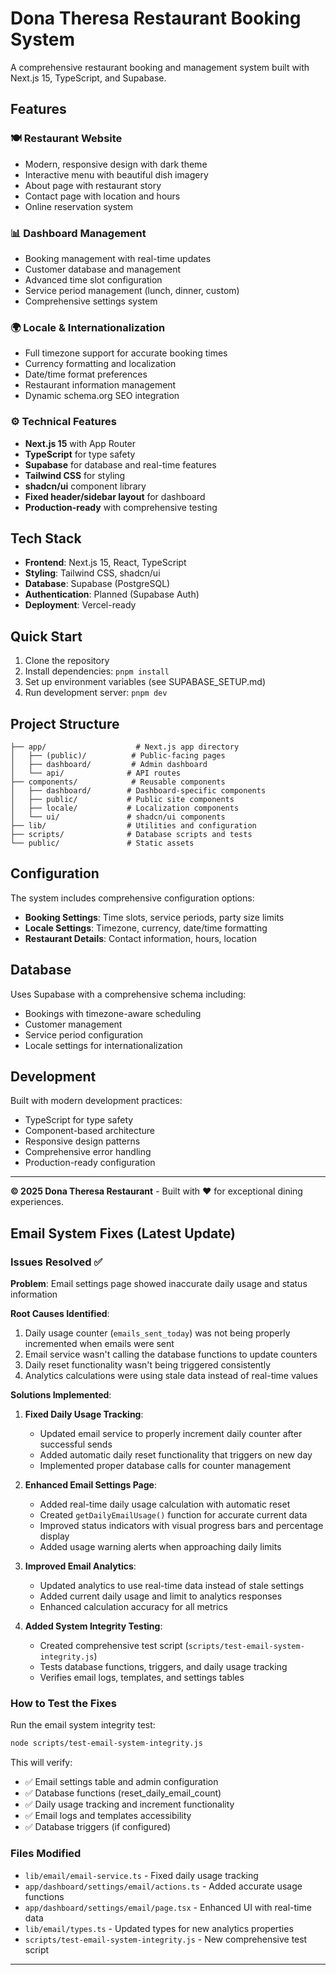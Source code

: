 # Dona Theresa Restaurant Booking System

A comprehensive restaurant booking and management system built with Next.js 15, TypeScript, and Supabase.

## Features

### 🍽️ Restaurant Website
- Modern, responsive design with dark theme
- Interactive menu with beautiful dish imagery
- About page with restaurant story
- Contact page with location and hours
- Online reservation system

### 📊 Dashboard Management
- Booking management with real-time updates
- Customer database and management
- Advanced time slot configuration
- Service period management (lunch, dinner, custom)
- Comprehensive settings system

### 🌍 Locale & Internationalization
- Full timezone support for accurate booking times
- Currency formatting and localization
- Date/time format preferences
- Restaurant information management
- Dynamic schema.org SEO integration

### ⚙️ Technical Features
- **Next.js 15** with App Router
- **TypeScript** for type safety
- **Supabase** for database and real-time features
- **Tailwind CSS** for styling
- **shadcn/ui** component library
- **Fixed header/sidebar layout** for dashboard
- **Production-ready** with comprehensive testing

## Tech Stack

- **Frontend**: Next.js 15, React, TypeScript
- **Styling**: Tailwind CSS, shadcn/ui
- **Database**: Supabase (PostgreSQL)
- **Authentication**: Planned (Supabase Auth)
- **Deployment**: Vercel-ready

## Quick Start

1. Clone the repository
2. Install dependencies: `pnpm install`
3. Set up environment variables (see SUPABASE_SETUP.md)
4. Run development server: `pnpm dev`

## Project Structure

```
├── app/                    # Next.js app directory
│   ├── (public)/          # Public-facing pages
│   ├── dashboard/         # Admin dashboard
│   └── api/              # API routes
├── components/            # Reusable components
│   ├── dashboard/        # Dashboard-specific components
│   ├── public/           # Public site components
│   ├── locale/           # Localization components
│   └── ui/               # shadcn/ui components
├── lib/                  # Utilities and configuration
├── scripts/              # Database scripts and tests
└── public/               # Static assets
```

## Configuration

The system includes comprehensive configuration options:

- **Booking Settings**: Time slots, service periods, party size limits
- **Locale Settings**: Timezone, currency, date/time formatting
- **Restaurant Details**: Contact information, hours, location

## Database

Uses Supabase with a comprehensive schema including:
- Bookings with timezone-aware scheduling
- Customer management
- Service period configuration
- Locale settings for internationalization

## Development

Built with modern development practices:
- TypeScript for type safety
- Component-based architecture
- Responsive design patterns
- Comprehensive error handling
- Production-ready configuration

---

**© 2025 Dona Theresa Restaurant** - Built with ❤️ for exceptional dining experiences.

<!-- Last deployment trigger: 2025-01-05 -->

## Email System Fixes (Latest Update)

### Issues Resolved ✅

**Problem**: Email settings page showed inaccurate daily usage and status information

**Root Causes Identified**:
1. Daily usage counter (`emails_sent_today`) was not being properly incremented when emails were sent
2. Email service wasn't calling the database functions to update counters  
3. Daily reset functionality wasn't being triggered consistently
4. Analytics calculations were using stale data instead of real-time values

**Solutions Implemented**:

1. **Fixed Daily Usage Tracking**:
   - Updated email service to properly increment daily counter after successful sends
   - Added automatic daily reset functionality that triggers on new day
   - Implemented proper database calls for counter management

2. **Enhanced Email Settings Page**:
   - Added real-time daily usage calculation with automatic reset
   - Created `getDailyEmailUsage()` function for accurate current data
   - Improved status indicators with visual progress bars and percentage display
   - Added usage warning alerts when approaching daily limits

3. **Improved Email Analytics**:
   - Updated analytics to use real-time data instead of stale settings
   - Added current daily usage and limit to analytics responses
   - Enhanced calculation accuracy for all metrics

4. **Added System Integrity Testing**:
   - Created comprehensive test script (`scripts/test-email-system-integrity.js`)
   - Tests database functions, triggers, and daily usage tracking
   - Verifies email logs, templates, and settings tables

### How to Test the Fixes

Run the email system integrity test:
```bash
node scripts/test-email-system-integrity.js
```

This will verify:
- ✅ Email settings table and admin configuration
- ✅ Database functions (reset_daily_email_count)
- ✅ Daily usage tracking and increment functionality  
- ✅ Email logs and templates accessibility
- ✅ Database triggers (if configured)

### Files Modified
- `lib/email/email-service.ts` - Fixed daily usage tracking
- `app/dashboard/settings/email/actions.ts` - Added accurate usage functions
- `app/dashboard/settings/email/page.tsx` - Enhanced UI with real-time data
- `lib/email/types.ts` - Updated types for new analytics properties
- `scripts/test-email-system-integrity.js` - New comprehensive test script

---
